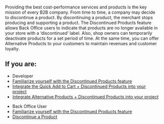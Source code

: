 Providing the best cost-performance services and products is the key mission of every B2B company. From time to time, a company may decide to discontinue a product. By discontinuing a product, the merchant stops producing and supporting a product. The Discontinued Products feature allows Back Office users to indicate that products are no longer available
in your store with a ‘discontinued’ label. Also, shop owners can temporarily deactivate products for a set period of time. At the
same time, you can offer Alternative Products to your customers to maintain revenues and customer loyalty.

## If you are:

<div class="mr-container">
    <div class="mr-list-container">
        <!-- col1 -->
        <div class="mr-col">
            <ul class="mr-list mr-list-green">
                <li class="mr-title">Developer</li>
                <li><a href="https://documentation.spryker.com/docs/discontinued-products-overview" class="mr-link">Familiarize yourself with the Discontinued Products feature</a></li>
                <li><a href="https://documentation.spryker.comdocs/quick-order-discontinued-products-feature-integration-201903" class="mr-link">Integrate the Quick Add to Cart + Discontinued Products into your project</a></li>
                <li><a href="https://documentation.spryker.com/docs/alternative-products-discontinued-products-feature-integration-201903" class="mr-link">Integrate Alternative Products + Discontinued Products into your project</a></li>
            </ul>
        </div>
        <!-- col2 -->
        <div class="mr-col">
            <ul class="mr-list mr-list-blue">
                <li class="mr-title"> Back Office User</li>
               <li><a href="https://documentation.spryker.com/docs/discontinued-products-overview" class="mr-link">Familiarize yourself with the Discontinued Products feature</a></li>
                <li><a href="https://documentation.spryker.com/docs/discontinuing-a-product" class="mr-link">Discontinue a Product</a></li>
            </ul>
        </div>
    </div>
</div>